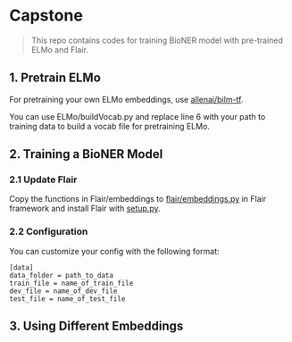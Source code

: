 # Capstone
> This repo contains codes for training BioNER model with pre-trained ELMo and Flair.


## 1. Pretrain ELMo 
For pretraining your own ELMo embeddings, use [allenai/bilm-tf](https://github.com/allenai/bilm-tf).

You can use ELMo/buildVocab.py and replace line 6 with your path to training data to build a vocab file for pretraining ELMo. 

## 2. Training a BioNER Model


### 2.1 Update Flair
Copy the functions in Flair/embeddings to [flair/embeddings.py](https://github.com/zalandoresearch/flair/blob/master/flair/embeddings.py) in Flair framework and install Flair with [setup.py](https://github.com/zalandoresearch/flair/blob/master/setup.py).

### 2.2 Configuration
You can customize your config with the following format:

```wiki
[data]
data_folder = path_to_data
train_file = name_of_train_file
dev_file = name_of_dev_file
test_file = name_of_test_file
```

## 3. Using Different Embeddings